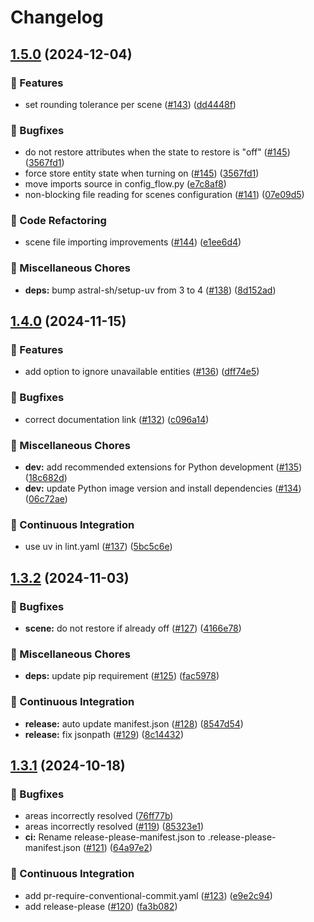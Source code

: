 # Changelog

## [1.5.0](https://github.com/hugobloem/stateful_scenes/compare/v1.4.0...v1.5.0) (2024-12-04)


### 🚀 Features

* set rounding tolerance per scene ([#143](https://github.com/hugobloem/stateful_scenes/issues/143)) ([dd4448f](https://github.com/hugobloem/stateful_scenes/commit/dd4448f98c6d3483603f431394245c73d18476d9))


### 🐛 Bugfixes

* do not restore attributes when the state to restore is "off" ([#145](https://github.com/hugobloem/stateful_scenes/issues/145)) ([3567fd1](https://github.com/hugobloem/stateful_scenes/commit/3567fd196aa8aadf9747159c8afcdd3cb9611cd6))
* force store entity state when turning on ([#145](https://github.com/hugobloem/stateful_scenes/issues/145)) ([3567fd1](https://github.com/hugobloem/stateful_scenes/commit/3567fd196aa8aadf9747159c8afcdd3cb9611cd6))
* move imports source in config_flow.py ([e7c8af8](https://github.com/hugobloem/stateful_scenes/commit/e7c8af8becdaaff0491c3c5374694031b1c0059f))
* non-blocking file reading for scenes configuration ([#141](https://github.com/hugobloem/stateful_scenes/issues/141)) ([07e09d5](https://github.com/hugobloem/stateful_scenes/commit/07e09d55e05bf707ccf2b6d26b5209a737ea573a))


### 🔨 Code Refactoring

* scene file importing improvements ([#144](https://github.com/hugobloem/stateful_scenes/issues/144)) ([e1ee6d4](https://github.com/hugobloem/stateful_scenes/commit/e1ee6d48bc3abf453a943d4be2a6b3f33ce23b33))


### 🔧 Miscellaneous Chores

* **deps:** bump astral-sh/setup-uv from 3 to 4 ([#138](https://github.com/hugobloem/stateful_scenes/issues/138)) ([8d152ad](https://github.com/hugobloem/stateful_scenes/commit/8d152ad26970f90de3f2f37ae008ec53d61421fa))

## [1.4.0](https://github.com/hugobloem/stateful_scenes/compare/v1.3.2...v1.4.0) (2024-11-15)


### 🚀 Features

* add option to ignore unavailable entities ([#136](https://github.com/hugobloem/stateful_scenes/issues/136)) ([dff74e5](https://github.com/hugobloem/stateful_scenes/commit/dff74e5b27968d86424915a36409224e8fa45124))


### 🐛 Bugfixes

* correct documentation link ([#132](https://github.com/hugobloem/stateful_scenes/issues/132)) ([c096a14](https://github.com/hugobloem/stateful_scenes/commit/c096a144d3da1ceeb9b19e0a65b3a74433cca2d0))


### 🔧 Miscellaneous Chores

* **dev:** add recommended extensions for Python development ([#135](https://github.com/hugobloem/stateful_scenes/issues/135)) ([18c682d](https://github.com/hugobloem/stateful_scenes/commit/18c682d23f8298cbacc6b0448985d4070eeb15eb))
* **dev:** update Python image version and install dependencies ([#134](https://github.com/hugobloem/stateful_scenes/issues/134)) ([06c72ae](https://github.com/hugobloem/stateful_scenes/commit/06c72ae02ee833f23111856ad2b9d789b54bc532))


### 👷 Continuous Integration

* use uv in lint.yaml ([#137](https://github.com/hugobloem/stateful_scenes/issues/137)) ([5bc5c6e](https://github.com/hugobloem/stateful_scenes/commit/5bc5c6e3e8b0ec1e4126e01d02d27d5be3dac575))

## [1.3.2](https://github.com/hugobloem/stateful_scenes/compare/v1.3.1...v1.3.2) (2024-11-03)


### 🐛 Bugfixes

* **scene:** do not restore if already off ([#127](https://github.com/hugobloem/stateful_scenes/issues/127)) ([4166e78](https://github.com/hugobloem/stateful_scenes/commit/4166e789d52b7bdea17db58452980e358b40fb07))


### 🔧 Miscellaneous Chores

* **deps:** update pip requirement ([#125](https://github.com/hugobloem/stateful_scenes/issues/125)) ([fac5978](https://github.com/hugobloem/stateful_scenes/commit/fac597855d1cf24bb0686ddf5a2cef59d25b7070))


### 👷 Continuous Integration

* **release:** auto update manifest.json ([#128](https://github.com/hugobloem/stateful_scenes/issues/128)) ([8547d54](https://github.com/hugobloem/stateful_scenes/commit/8547d54ac20416df4a77eeba96aff55f82da7803))
* **release:** fix jsonpath ([#129](https://github.com/hugobloem/stateful_scenes/issues/129)) ([8c14432](https://github.com/hugobloem/stateful_scenes/commit/8c1443259076ff7fb06d2c86f48b9da9290c4b72))

## [1.3.1](https://github.com/hugobloem/stateful_scenes/compare/1.3.0...v1.3.1) (2024-10-18)


### 🐛 Bugfixes

* areas incorrectly resolved ([76ff77b](https://github.com/hugobloem/stateful_scenes/commit/76ff77b6d0c8efd9a8e316e865f89361afbba2e3))
* areas incorrectly resolved ([#119](https://github.com/hugobloem/stateful_scenes/issues/119)) ([85323e1](https://github.com/hugobloem/stateful_scenes/commit/85323e12bf53ce954a4f393a41d3080bdf26ce3b))
* **ci:** Rename release-please-manifest.json to .release-please-manifest.json ([#121](https://github.com/hugobloem/stateful_scenes/issues/121)) ([64a97e2](https://github.com/hugobloem/stateful_scenes/commit/64a97e253fa3c90f54ec6b7b6112135c5d32d223))


### 👷 Continuous Integration

* add pr-require-conventional-commit.yaml ([#123](https://github.com/hugobloem/stateful_scenes/issues/123)) ([e9e2c94](https://github.com/hugobloem/stateful_scenes/commit/e9e2c94cd4eedf2bdd8ab74caa91c52a260093a5))
* add release-please ([#120](https://github.com/hugobloem/stateful_scenes/issues/120)) ([fa3b082](https://github.com/hugobloem/stateful_scenes/commit/fa3b0827ae08c2d248fd445582443c5defce461c))
